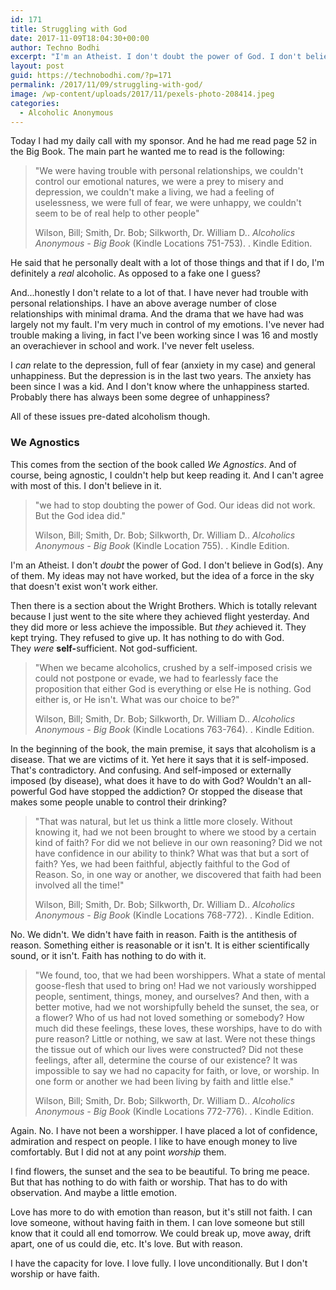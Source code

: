 ```yaml
---
id: 171
title: Struggling with God
date: 2017-11-09T18:04:30+00:00
author: Techno Bodhi
excerpt: "I'm an Atheist. I don't doubt the power of God. I don't believe in God(s). Any of them. My ideas may not have worked, but the idea of a force in the sky that doesn't exist won't work either."
layout: post
guid: https://technobodhi.com/?p=171
permalink: /2017/11/09/struggling-with-god/
image: /wp-content/uploads/2017/11/pexels-photo-208414.jpeg
categories:
  - Alcoholic Anonymous
---
```

Today I had my daily call with my sponsor. And he had me read page 52 in the Big Book. The main part he wanted me to read is the following:
<blockquote>"We were having trouble with personal relationships, we couldn't control our emotional natures, we were a prey to misery and depression, we couldn't make a living, we had a feeling of uselessness, we were full of fear, we were unhappy, we couldn't seem to be of real help to other people"

Wilson, Bill; Smith, Dr. Bob; Silkworth, Dr. William D.. <em>Alcoholics Anonymous - Big Book</em> (Kindle Locations 751-753). . Kindle Edition.</blockquote>
He said that he personally dealt with a lot of those things and that if I do, I'm definitely a <em>real </em>alcoholic. As opposed to a fake one I guess?

And...honestly I don't relate to a lot of that. I have never had trouble with personal relationships. I have an above average number of close relationships with minimal drama. And the drama that we have had was largely not my fault. I'm very much in control of my emotions. I've never had trouble making a living, in fact I've been working since I was 16 and mostly an overachiever in school and work. I've never felt useless.

I <em>can</em> relate to the depression, full of fear (anxiety in my case) and general unhappiness. But the depression is in the last two years. The anxiety has been since I was a kid. And I don't know where the unhappiness started. Probably there has always been some degree of unhappiness?

All of these issues pre-dated alcoholism though.
<h3>We Agnostics</h3>
This comes from the section of the book called <em>We Agnostics</em>. And of course, being agnostic, I couldn't help but keep reading it. And I can't agree with most of this. I don't believe in it.
<blockquote>"we had to stop doubting the power of God. Our ideas did not work. But the God idea did."

Wilson, Bill; Smith, Dr. Bob; Silkworth, Dr. William D.. <em>Alcoholics Anonymous - Big Book</em> (Kindle Location 755). . Kindle Edition.</blockquote>
I'm an Atheist. I don't <em>doubt</em> the power of God. I don't believe in God(s). Any of them. My ideas may not have worked, but the idea of a force in the sky that doesn't exist won't work either.

Then there is a section about the Wright Brothers. Which is totally relevant because I just went to the site where they achieved flight yesterday. And they did more or less achieve the impossible. But <em>they</em> achieved it. They kept trying. They refused to give up. It has nothing to do with God. They <em>were </em><strong>self-</strong>sufficient. Not god-sufficient.
<blockquote>"When we became alcoholics, crushed by a self-imposed crisis we could not postpone or evade, we had to fearlessly face the proposition that either God is everything or else He is nothing. God either is, or He isn't. What was our choice to be?"

Wilson, Bill; Smith, Dr. Bob; Silkworth, Dr. William D.. <em>Alcoholics Anonymous - Big Book</em> (Kindle Locations 763-764). . Kindle Edition.</blockquote>
In the beginning of the book, the main premise, it says that alcoholism is a disease. That we are victims of it. Yet here it says that it is self-imposed. That's contradictory. And confusing. And self-imposed or externally imposed (by disease), what does it have to do with God? Wouldn't an all-powerful God have stopped the addiction? Or stopped the disease that makes some people unable to control their drinking?
<blockquote>"That was natural, but let us think a little more closely. Without knowing it, had we not been brought to where we stood by a certain kind of faith? For did we not believe in our own reasoning? Did we not have confidence in our ability to think? What was that but a sort of faith? Yes, we had been faithful, abjectly faithful to the God of Reason. So, in one way or another, we discovered that faith had been involved all the time!"

Wilson, Bill; Smith, Dr. Bob; Silkworth, Dr. William D.. <em>Alcoholics Anonymous - Big Book</em> (Kindle Locations 768-772). . Kindle Edition.</blockquote>
No. We didn't. We didn't have faith in reason. Faith is the antithesis of reason. Something either is reasonable or it isn't. It is either scientifically sound, or it isn't. Faith has nothing to do with it.
<blockquote>"We found, too, that we had been worshippers. What a state of mental goose-flesh that used to bring on! Had we not variously worshipped people, sentiment, things, money, and ourselves? And then, with a better motive, had we not worshipfully beheld the sunset, the sea, or a flower? Who of us had not loved something or somebody? How much did these feelings, these loves, these worships, have to do with pure reason? Little or nothing, we saw at last. Were not these things the tissue out of which our lives were constructed? Did not these feelings, after all, determine the course of our existence? It was impossible to say we had no capacity for faith, or love, or worship. In one form or another we had been living by faith and little else."

Wilson, Bill; Smith, Dr. Bob; Silkworth, Dr. William D.. <em>Alcoholics Anonymous - Big Book</em> (Kindle Locations 772-776). . Kindle Edition.</blockquote>
Again. No. I have not been a worshipper. I have placed a lot of confidence, admiration and respect on people. I like to have enough money to live comfortably. But I did not at any point <em>worship</em> them.

I find flowers, the sunset and the sea to be beautiful. To bring me peace. But that has nothing to do with faith or worship. That has to do with observation. And maybe a little emotion.

Love has more to do with emotion than reason, but it's still not faith. I can love someone, without having faith in them. I can love someone but still know that it could all end tomorrow. We could break up, move away, drift apart, one of us could die, etc. It's love. But with reason.

I have the capacity for love. I love fully. I love unconditionally. But I don't worship or have faith.